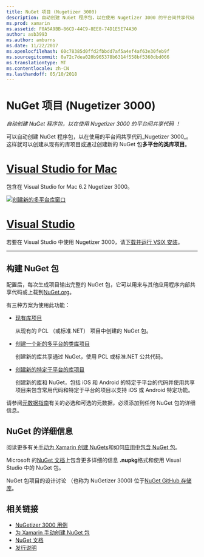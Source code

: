 ```yaml
---
title: NuGet 项目 (Nugetizer 3000)
description: 自动创建 NuGet 程序包，以在使用 Nugetizer 3000 的平台间共享代码 ！
ms.prod: xamarin
ms.assetid: F0A5A9BB-86CD-44C9-8EE8-74D1E5E74A30
author: asb3993
ms.author: amburns
ms.date: 11/22/2017
ms.openlocfilehash: 60c78385d0ffd2fbbdd7af5a4ef4af63e30feb9f
ms.sourcegitcommit: 0a72c7dea020b965378b6314f558bf5360dbd066
ms.translationtype: MT
ms.contentlocale: zh-CN
ms.lasthandoff: 05/10/2018
---
```

# <a name="nuget-projects-nugetizer-3000"></a>NuGet 项目 (Nugetizer 3000)

_自动创建 NuGet 程序包，以在使用 Nugetizer 3000 的平台间共享代码 ！_

可以自动创建 NuGet 程序包，以在使用的平台间共享代码_Nugetizer 3000_。 这样就可以创建从现有的库项目或通过创建新的 NuGet 包**多平台的类库项目**。

# <a name="visual-studio-for-mactabvsmac"></a>[Visual Studio for Mac](#tab/vsmac)

包含在 Visual Studio for Mac 6.2 Nugetizer 3000。

[![](images/mulitplatform-library-sml.png "创建新的多平台库窗口")](images/mulitplatform-library.png#lightbox)

# <a name="visual-studiotabvswin"></a>[Visual Studio](#tab/vswin)

若要在 Visual Studio 中使用 Nugetizer 3000，请[下载并运行 VSIX 安装](http://bit.ly/nugetizer-2017)。

-----

## <a name="building-nuget-packages"></a>构建 NuGet 包

配置后，每次生成项目输出完整的 NuGet 包，它可以用来与其他应用程序内部共享代码或上载到[NuGet.org](https://www.nuget.org)。

有三种方案为使用此功能：

- [现有库项目](existing-library.md)

  从现有的 PCL （或标准.NET） 项目中创建的 NuGet 包。

- [创建一个新的多平台的类库项目](single-codebase.md)

  创建新的库共享通过 NuGet，使用 PCL 或标准.NET 公共代码。

- [创建新的特定于平台的库项目](platform-specific.md)

  创建新的库和 NuGet，包括 iOS 和 Android 的特定于平台的代码并使用共享项目来包含常用代码和特定于平台的项目以支持 iOS 或 Android 特定功能。

请参阅[元数据指南](metadata.md)有关的必选和可选的元数据，必须添加到任何 NuGet 包的详细信息。


## <a name="further-nuget-information"></a>NuGet 的详细信息

阅读更多有关[手动为 Xamarin 创建 NuGets](~/cross-platform/app-fundamentals/nuget-manual.md)和如何[应用中包含 NuGet 包](https://docs.microsoft.com/visualstudio/mac/nuget-walkthrough)。

Microsoft 的[NuGet 文档](https://docs.microsoft.com/nuget/)上包含更多详细的信息 **.nupkg**格式和使用 Visual Studio 中的 NuGet 包。

NuGet 包项目的设计讨论 （也称为 NuGetizer 3000) 位于[NuGet GitHub 存储库](https://github.com/NuGet/Home/wiki/NuGetizer-3000)。


## <a name="related-links"></a>相关链接

- [NuGetizer 3000 用例](https://github.com/NuGet/Home/wiki/NuGetizer-Core-Scenarios)
- [为 Xamarin 手动创建 NuGet 包](~/cross-platform/app-fundamentals/nuget-manual.md)
- [NuGet 文档](https://docs.microsoft.com/nuget/)
- [发行说明](https://developer.xamarin.com/releases/studio/xamarin.studio_6.2/xamarin.studio_6.2/#NuGetizer_3000)
